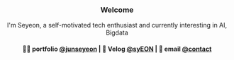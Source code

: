 <h3 align="center"> Welcome </h3>

<p align="center">
I'm Seyeon, a self-motivated tech enthusiast and currently interesting in AI, Bigdata
</p>


<h4 align="center">
🧑‍💻 portfolio <a href="https://bit.ly/49xLSFr">@junseyeon</a> | 🌱 Velog <a href="https://velog.io/@junseyeon/posts">@syEON</a> | 📨 email <a href="mailto:sabrina591447@gmail.com">@contact</a>
</h4>
<!-- <p  align="center">
<a href="https://junseyeon.github.io/">https://junseyeon.github.io</a>
</p> -->
<!--
<br/>
<h3 align="center">
My Tech Stacks
</h3>
python  -->
